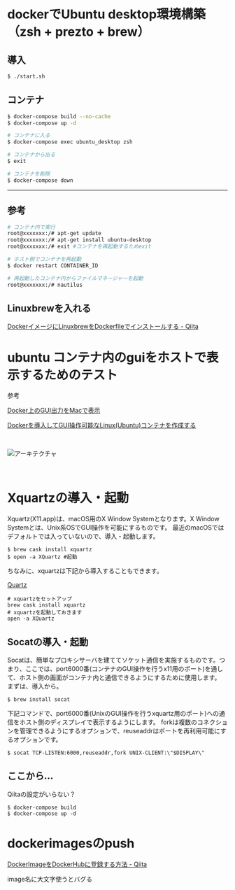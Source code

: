 # dockerでUbuntu desktop環境構築（zsh + prezto + brew）

## 導入

```zsh
$ ./start.sh
```

## コンテナ

```zsh
$ docker-compose build --no-cache
$ docker-compose up -d

# コンテナに入る
$ docker-compose exec ubuntu_desktop zsh

# コンテナから出る
$ exit

# コンテナを削除
$ docker-compose down
```




---

## 参考
```zsh
# コンテナ内で実行
root@xxxxxxx:/# apt-get update
root@xxxxxxx:/# apt-get install ubuntu-desktop
root@xxxxxxx:/# exit #コンテナを再起動するためexit
```

```zsh
# ホスト側でコンテナを再起動
$ docker restart CONTAINER_ID
```
```zsh
# 再起動したコンテナ内からファイルマネージャーを起動
root@xxxxxxx:/# nautilus
```


## Linuxbrewを入れる
[DockerイメージにLinuxbrewをDockerfileでインストールする - Qiita](https://qiita.com/beeeyan/items/ef72532701bb8219bc55)



# ubuntu コンテナ内のguiをホストで表示するためのテスト

参考

[Docker上のGUI出力をMacで表示](https://qiita.com/uedashuhei/items/3f6f8612b5c4a2b00b1a)

[Dockerを導入してGUI操作可能なLinux(Ubuntu)コンテナを作成する
](https://qiita.com/ryoya-s/items/ee1daf9cab18c100c990)

<br>

![アーキテクチャ](https://qiita-user-contents.imgix.net/https%3A%2F%2Fqiita-image-store.s3.amazonaws.com%2F0%2F100027%2F417679be-a834-d4f3-f887-b3939519eba4.png?ixlib=rb-1.2.2&auto=format&gif-q=60&q=75&w=1400&fit=max&s=0cc2c9ff5cf1454e141dcb6b6d9e3b46)

<br>

# Xquartzの導入・起動
Xquartz(X11.app)は、macOS用のX Window Systemとなります。X Window Systemとは、Unix系OSでGUI操作を可能にするものです。
最近のmacOSではデフォルトでは入っていないので、導入・起動します。

```
$ brew cask install xquartz
$ open -a XQuartz #起動
```
ちなみに、xquartzは下記から導入することもできます。

[Quartz](https://www.xquartz.org/)

```
# xquartzをセットアップ
brew cask install xquartz
# xquartzを起動しておきます
open -a XQuartz
```



## Socatの導入・起動
Socatは、簡単なプロキシサーバを建ててソケット通信を実施するものです。つまり、ここでは、port6000番(コンテナのGUI操作を行うx11用のボート)を通して、ホスト側の画面がコンテナ内と通信できるようにするために使用します。
まずは、導入から。

```
$ brew install socat
```

下記コマンドで、port6000番(UnixのGUI操作を行うxquartz用のポート)への通信をホスト側のディスプレイで表示するようにします。
forkは複数のコネクションを管理できるようにするオプションで、reuseaddrはポートを再利用可能にするオプションです。

```
$ socat TCP-LISTEN:6000,reuseaddr,fork UNIX-CLIENT:\"$DISPLAY\"
```


## ここから…
Qiitaの設定がいらない？


```
$ docker-compose build
$ docker-compose up -d
```


# dockerimagesのpush

[DockerImageをDockerHubに登録する方法 - Qiita](https://qiita.com/kon_yu/items/7c40f4dfbd1cce006ce7)

image名に大文字使うとバグる